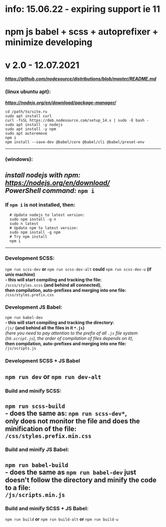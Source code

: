 # info: 15.06.22 - expiring support ie 11

# npm js babel + scss + autoprefixer + minimize developing
# v 2.0 - 12.07.2021

***https://github.com/nodesource/distributions/blob/master/README.md***
### (linux ubuntu apt):  
***https://nodejs.org/en/download/package-manager/***
```
cd /path/to/site.ru  
sudo apt install curl
curl -fsSL https://deb.nodesource.com/setup_14.x | sudo -E bash -
sudo apt install -y nodejs
sudo apt install -y npm
sudo apt autoremove
npm i
npm install --save-dev @babel/core @babel/cli @babel/preset-env
```
---

### (windows): 
***install nodejs with npm:***  
***https://nodejs.org/en/download/***  
***PowerShell command:***
`npm i`
---

### If `npm i` is not installed, then:
```
  # Update nodejs to latest version:
  sudo npm install -g n
  sudo n latest
  # Update npm to latest version:
  sudo npm install -g npm
  # Try npm install
  npm i
```
---

### Development SCSS:  
`npm run scss-dev` **or** `npm run scss-dev-alt` **could** `npm run scss-dev-u` **(if unix machine)**  
**- this will start compiling and tracking the file:**   
`/scss/styles.scss` **(and behind all connected)**,  
**then compilation, auto-prefixes and merging into one file:**  
`/css/styles.prefix.css`  

### Development JS Babel:  
  `npm run babel-dev`  
  **- this will start compiling and tracking the directory:**  
    `/js/` **(and behind all the files in it `*.js`)**  
  *(here you need to pay attention to the prefix of all `.js` file system (`50.script.js`), the order of compilation of files depends on it),*   
  **then compilation, auto-prefixes and merging into one file:**  
    `/js/scripts.js` 

### Development SCSS + JS Babel
  `npm run dev` **or** `npm run dev-alt`
---

### Build and minify SCSS:  
`npm run scss-build`  
**- does the same as:** `npm run scss-dev*`,  
**only does not monitor the file and does the minification of the file:**  
`/css/styles.prefix.min.css`  
---

### Build and minify JS Babel:           
  `npm run babel-build`        
  **- does the same as** `npm run babel-dev`
  **just doesn't follow the directory and minify the code to a file:**  
    `/js/scripts.min.js`  
---

### Build and minify SCSS + JS Babel:  
  `npm run build` **or** `npm run build-alt` **or** `npm run build-u`    